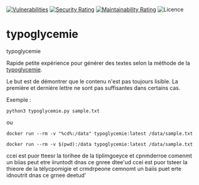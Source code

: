 [![Vulnerabilities](https://sonarcloud.io/api/project_badges/measure?project=Valinor_typoglycemie&metric=vulnerabilities)](https://sonarcloud.io/dashboard?id=Valinor_typoglycemie)
[![Security Rating](https://sonarcloud.io/api/project_badges/measure?project=Valinor_typoglycemie&metric=security_rating)](https://sonarcloud.io/dashboard?id=Valinor_typoglycemie)
[![Maintainability Rating](https://sonarcloud.io/api/project_badges/measure?project=Valinor_typoglycemie&metric=sqale_rating)](https://sonarcloud.io/dashboard?id=Valinor_typoglycemie)
![Licence](https://img.shields.io/github/license/valinor/typoglycemie)



# typoglycemie
typoglycemie

Rapide petite expérience pour générer des textes selon la méthode de la [typoglycemie](https://en.wikipedia.org/wiki/Typoglycemia).

Le but est de démontrer que le contenu n'est pas toujours lisible.
La première et dernière lettre ne sont pas suffisantes dans certains cas.

Exemple :

    python3 typoglycemie.py sample.txt

ou

    docker run --rm -v "%cd%:/data" typoglycemie:latest /data/sample.txt

    docker run --rm -v $(pwd):/data typoglycemie:latest /data/sample.txt

ccei est puor tteesr la torihee de la tiplimgoeyce et cpnmderroe comenmt un biias peut etre iiruntodt dnas ce gnree dtee'ud
ccei est puor tsteer la thieore de la télycpomigie et crmdrpeone cemnomt un baiis puet erte idnoutrit dnas ce grnee deetud'
